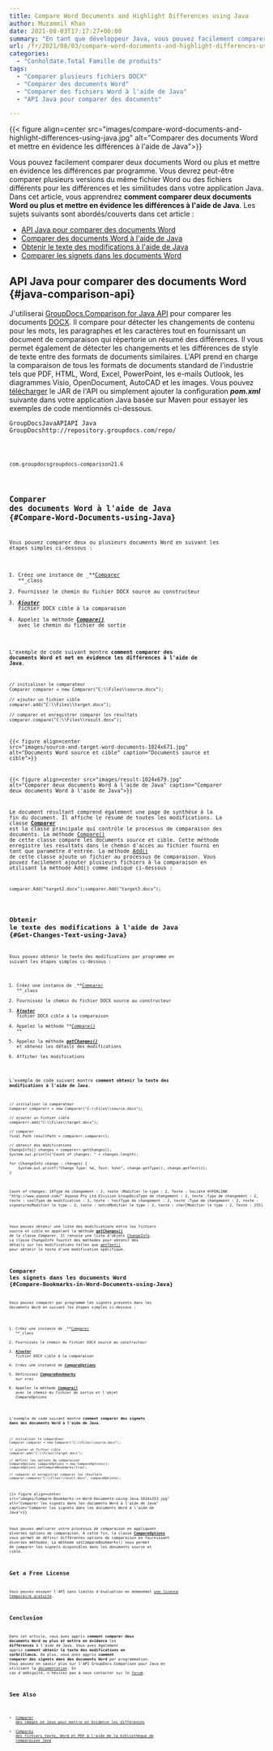 ```yaml
---
title: Compare Word Documents and Highlight Differences using Java
author: Muzammil Khan
date: 2021-08-03T17:17:27+00:00
summary: "En tant que développeur Java, vous pouvez facilement comparer vos deux documents Word ou plus par programmation. Dans cet article, vous apprendrez <strong>à comparer deux documents Word ou plus et à mettre en évidence les différences à l'aide de Java</strong> ."
url: /fr/2021/08/03/compare-word-documents-and-highlight-differences-using-java/
categories:
  - "Conholdate.Total Famille de produits"
tags:
  - "Comparer plusieurs fichiers DOCX"
  - "Comparer des documents Word"
  - "Comparer des fichiers Word à l'aide de Java"
  - "API Java pour comparer des documents"

---
```



{{< figure align=center src="images/compare-word-documents-and-highlight-differences-using-java.jpg" alt="Comparer des documents Word et mettre en évidence les différences à l'aide de Java">}}
 

Vous pouvez facilement comparer deux documents Word ou plus et mettre en évidence les différences par programme. Vous devrez peut-être comparer plusieurs versions du même fichier Word ou des fichiers différents pour les différences et les similitudes dans votre application Java. Dans cet article, vous apprendrez **comment comparer deux documents Word ou plus et mettre en évidence les différences à l'aide de Java**.
Les sujets suivants sont abordés/couverts dans cet article :
  * [API Java pour comparer des documents Word][2]
  * [Comparer des documents Word à l'aide de Java][3]
  * [Obtenir le texte des modifications à l'aide de Java][4]
  * [Comparer les signets dans les documents Word][5]

## API Java pour comparer des documents Word {#java-comparison-api}

J'utiliserai [GroupDocs.Comparison for Java API][6] pour comparer les documents [DOCX][7]. Il compare pour détecter les changements de contenu pour les mots, les paragraphes et les caractères tout en fournissant un document de comparaison qui répertorie un résumé des différences. Il vous permet également de détecter les changements et les différences de style de texte entre des formats de documents similaires. L'API prend en charge la comparaison de tous les formats de documents standard de l'industrie tels que PDF, HTML, Word, Excel, PowerPoint, les e-mails Outlook, les diagrammes Visio, OpenDocument, AutoCAD et les images.
Vous pouvez [télécharger][8] le JAR de l'API ou simplement ajouter la configuration **_pom.xml_** suivante dans votre application Java basée sur Maven pour essayer les exemples de code mentionnés ci-dessous.
<pre class="wp-block-code"><code><repository><id>GroupDocsJavaAPI</id><name>API Java GroupDocs</name><url>http://repository.groupdocs.com/repo/</url></repository></pre>
<pre class="wp-block-code"><code><dependency><groupId>com.groupdocs</groupId><artifactId>groupdocs-comparison</artifactId><version>21.6</version></dépendance></pre>
## Comparer des documents Word à l'aide de Java {#Compare-Word-Documents-using-Java}

Vous pouvez comparer deux ou plusieurs documents Word en suivant les étapes simples ci-dessous :
  1. Créez une instance de _**[Comparer][9] **_class
  2. Fournissez le chemin du fichier DOCX source au constructeur
  3. **_[Ajouter][10]_** fichier DOCX cible à la comparaison
  4. Appelez la méthode _**[Compare()][11]**_ avec le chemin du fichier de sortie

L'exemple de code suivant montre **comment comparer des documents Word et met en évidence les différences à l'aide de Java**.
```
// initialiser le comparateur
Comparer comparer = new Comparer("C:\\Files\\source.docx");

// ajouter un fichier cible
comparer.add("C:\\Files\\target.docx");

// comparer et enregistrer comparer les résultats
comparer.compare("C:\\Files\\result.docx");
```

{{< figure align=center src="images/source-and-target-word-documents-1024x671.jpg" alt="Documents Word source et cible" caption="Documents source et cible">}}
 

{{< figure align=center src="images/result-1024x679.jpg" alt="Comparer deux documents Word à l'aide de Java" caption="Comparer deux documents Word à l'aide de Java">}}
 

Le document résultant comprend également une page de synthèse à la fin du document. Il affiche le résumé de toutes les modifications.
La classe **[Comparer][9]** est la classe principale qui contrôle le processus de comparaison des documents. La méthode [Compare()][11] de cette classe compare les documents source et cible. Cette méthode enregistre les résultats dans le chemin d'accès au fichier fourni en tant que paramètre d'entrée. La méthode [Add()][10] de cette classe ajoute un fichier au processus de comparaison. Vous pouvez facilement ajouter plusieurs fichiers à la comparaison en utilisant la méthode Add() comme indiqué ci-dessous :
<pre class="wp-block-code"><code>comparer.Add("target2.docx");comparer.Add("target3.docx");</pre>
## Obtenir le texte des modifications à l'aide de Java {#Get-Changes-Text-using-Java}

Vous pouvez obtenir le texte des modifications par programme en suivant les étapes simples ci-dessous :
  1. Créez une instance de _**[Comparer][9] **_class
  2. Fournissez le chemin du fichier DOCX source au constructeur
  3. _**[Ajouter][10]**_ fichier DOCX cible à la comparaison
  4. Appelez la méthode _**[Compare()][11] **_
  5. Appelez la méthode **_[getChanges()][14]_** et obtenez les détails des modifications
  6. Afficher les modifications

L'exemple de code suivant montre **comment obtenir le texte des modifications à l'aide de Java**.
```
// initialiser le comparateur
Comparer comparerr = new Comparer("C:\\Files\\source.docx");

// ajouter un fichier cible
comparerr.add("C:\\Files\\target.docx");

// comparer
final Path resultPath = comparerr.comparer();

// obtenir des modifications
ChangeInfo[] changes = comparerr.getChanges();
System.out.println("Count of changes: " + changes.length);

for (ChangeInfo change : changes) {
    System.out.printf("Change Type: %d, Text: %s%n", change.getType(), change.getText());
}
```

<pre class="wp-block-code"><code>Count of changes: 10Type de changement : 2, texte :Modifier le type : 2, Texte : Société HYPERLINK "http://www.aspose.com/" Aspose Pty Ltd Division GroupDocsType de changement : 2, texte :Type de changement : 2, texte : coolType de modification : 3, texte : testType de changement : 2, texte :Type de changement : 2, texte : signaturesModifier le type : 2, texte : notreModifier le type : 2, texte : char[Modifier le type : 2, Texte : 255]</pre>
Vous pouvez obtenir une liste des modifications entre les fichiers source et cible en appelant la méthode **[getChanges()][14]** de la classe _Comparer_. Il renvoie une liste d'objets [ChangeInfo][15]. La classe _ChangeInfo_ fournit des méthodes pour obtenir des détails sur les modifications telles que [_getText()_][16] pour obtenir le texte d'une modification spécifique.
## Comparer les signets dans les documents Word {#Compare-Bookmarks-in-Word-Documents-using-Java}

Vous pouvez comparer par programme les signets présents dans les documents Word en suivant les étapes simples ci-dessous :
  1. Créez une instance de _**[Comparer][9] **_class
  2. Fournissez le chemin du fichier DOCX source au constructeur
  3. **_[Ajouter][10]_** fichier DOCX cible à la comparaison
  4. Créez une instance de **_[CompareOptions][17]_**
  5. Définissez _**[CompareBookmarks][18]**_ sur vrai
  6. Appelez la méthode [**_Compare()_**][19] avec le chemin du fichier de sortie et l'objet _CompareOptions_

L'exemple de code suivant montre **comment comparer des signets dans des documents Word à l'aide de Java**.
```
// initialiser le comparateur
Comparer comparer = new Comparer("C:\\Files\\source.docx");

// ajouter un fichier cible
comparer.add("C:\\Files\\target.docx");

// définir les options de comparaison
CompareOptions compareOptions = new CompareOptions();
compareOptions.setCompareBookmarks(true);

// comparer et enregistrer comparer les résultats
comparer.compare("C:\\Files\\result.docx", compareOptions);
```

{{< figure align=center src="images/Compare-Bookmarks-in-Word-Documents-using-Java-1024x333.jpg" alt="Comparer les signets dans les documents Word à l'aide de Java" caption="Comparer les signets dans les documents Word à l'aide de Java">}}
 

Vous pouvez améliorer votre processus de comparaison en appliquant diverses options de comparaison. À cette fin, la classe [**CompareOptions**][17] vous permet de définir différentes options de comparaison en fournissant diverses méthodes. La méthode _setCompareBookmarks()_ vous permet de comparer les signets disponibles dans les documents source et cible.
## Get a Free License

Vous pouvez essayer l'API sans limites d'évaluation en demandant [une licence temporaire gratuite][21].
## Conclusion

Dans cet article, vous avez appris **comment comparer deux documents Word ou plus et mettre en évidence** les **différences** à l'aide de Java. Vous avez également appris **comment obtenir le texte des modifications en surbrillance.** De plus, vous avez appris **comment comparer des signets dans des documents Word** par programmation. Vous pouvez en savoir plus sur l'API GroupDocs.Comparison pour Java en utilisant la [documentation][22]. En cas d'ambiguïté, n'hésitez pas à nous contacter sur le [forum][23].
## See Also

  * [Comparer des images en Java pour mettre en évidence les différences][24]
  * [Comparez des fichiers texte, Word et PDF à l'aide de la bibliothèque de comparaison Java][25]

 [1]: https://blog.conholdate.com/wp-content/uploads/sites/27/2021/08/compare-word-documents-and-highlight-differences-using-java.jpg
 [2]: #java-comparison-api
 [3]: #Compare-Word-Documents-using-Java
 [4]: #Get-Changes-Text-using-Java
 [5]: #Compare-Bookmarks-in-Word-Documents-using-Java
 [6]: https://products.groupdocs.com/comparison/java
 [7]: https://docs.fileformat.com/word-processing/docx/
 [8]: https://downloads.groupdocs.com/comparison/java
 [9]: https://apireference.groupdocs.com/comparison/java/com.groupdocs.comparison/Comparer
 [10]: https://apireference.groupdocs.com/comparison/java/com.groupdocs.comparison/Comparer#add(java.nio.file.Path)
 [11]: https://apireference.groupdocs.com/comparison/java/com.groupdocs.comparison/Comparer#Comparer(java.lang.String)
 [12]: https://blog.conholdate.com/wp-content/uploads/sites/27/2021/08/source-and-target-word-documents.jpg
 [13]: https://blog.conholdate.com/wp-content/uploads/sites/27/2021/08/result.jpg
 [14]: https://apireference.groupdocs.com/comparison/java/com.groupdocs.comparison/Comparer#getChanges()
 [15]: https://apireference.groupdocs.com/comparison/java/com.groupdocs.comparison.result/ChangeInfo
 [16]: https://apireference.groupdocs.com/comparison/java/com.groupdocs.comparison.result/ChangeInfo#getText()
 [17]: https://apireference.groupdocs.com/comparison/java/com.groupdocs.comparison.options/CompareOptions
 [18]: https://apireference.groupdocs.com/comparison/java/com.groupdocs.comparison.options/CompareOptions#setCompareBookmarks(boolean)
 [19]: https://apireference.groupdocs.com/comparison/java/com.groupdocs.comparison/Comparer#compare(java.lang.String,%20com.groupdocs.comparison.options.CompareOptions)
 [20]: https://blog.conholdate.com/wp-content/uploads/sites/27/2021/08/Compare-Bookmarks-in-Word-Documents-using-Java.jpg
 [21]: https://purchase.groupdocs.com/temporary-license
 [22]: https://docs.groupdocs.com/comparison/java/
 [23]: https://forum.groupdocs.com/c/comparison/
 [24]: https://blog.groupdocs.com/2021/06/16/compare-images-in-java/
 [25]: https://blog.groupdocs.com/2020/07/15/compare-text-word-pdf-files-with-java-difference-library/






